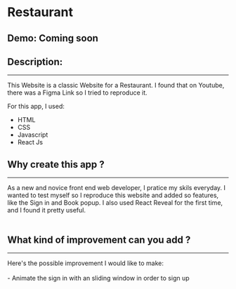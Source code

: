 # Restaurant
##  Demo:  Coming soon

## Description:
<hr>
This Website is a classic Website for a Restaurant. I found that on Youtube, there was a Figma Link so I tried to reproduce it.

For this app, I used:
- HTML
- CSS
- Javascript
- React Js

## Why create this app ?
<hr>
As a new and novice front end web developer, I pratice my skils everyday. I wanted to test myself so I reproduce this website and added so features, like the Sign in and Book popup.
I also used React Reveal for the first time, and I found it pretty useful. 
<br>
<br>

## What kind of improvement can you add ?
<hr>
Here's the possible improvement I would like to make:<br>
<br>
- Animate the sign in with an sliding window in order to sign up

